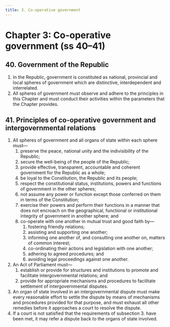 ```yaml
---
title: 3. Co-operative government
---
```


# Chapter 3: Co-operative government (ss 40–41)

## 40. Government of the Republic

1.	In the Republic, government is constituted as national, provincial and local spheres of government which are distinctive, interdependent and interrelated.
2.	All spheres of government must observe and adhere to the principles in this Chapter and must conduct their activities within the parameters that the Chapter provides.

## 41. Principles of co-operative government and intergovernmental relations

1.	All spheres of government and all organs of state within each sphere must—
	1.	preserve the peace, national unity and the indivisibility of the Republic;
	2.	secure the well-being of the people of the Republic;
	3.	provide effective, transparent, accountable and coherent government for the Republic as a whole;
	4.	be loyal to the Constitution, the Republic and its people;
	5.	respect the constitutional status, institutions, powers and functions of government in the other spheres;
	6.	not assume any power or function except those conferred on them in terms of the Constitution;
	7.	exercise their powers and perform their functions in a manner that does not encroach on the geographical, functional or institutional integrity of government in another sphere; and
	8.	co-operate with one another in mutual trust and good faith by—
		1.	fostering friendly relations;
		2.	assisting and supporting one another;
		3.	informing one another of, and consulting one another on, matters of common interest;
		4.	co-ordinating their actions and legislation with one another;
		5.	adhering to agreed procedures; and
		6.	avoiding legal proceedings against one another.
2.	An Act of Parliament must—
	1.	establish or provide for structures and institutions to promote and facilitate intergovernmental relations; and
	2.	provide for appropriate mechanisms and procedures to facilitate settlement of intergovernmental disputes.
3.	An organ of state involved in an intergovernmental dispute must make every reasonable effort to settle the dispute by means of mechanisms and procedures provided for that purpose, and must exhaust all other remedies before it approaches a court to resolve the dispute.
4.	If a court is not satisfied that the requirements of subsection 3. have been met, it may refer a dispute back to the organs of state involved.
